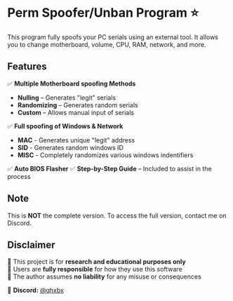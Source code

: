 # Perm Spoofer/Unban Program ⭐

This program fully spoofs your PC serials using an external tool. It allows you to change motherboard, volume, CPU, RAM, network, and more.  

## **Features**  
✅ **Multiple Motherboard spoofing Methods**  
- **Nulling** – Generates "legit" serials  
- **Randomizing** – Generates random serials
- **Custom** – Allows manual input of serials 

✅ **Full spoofing of Windows & Network**
- **MAC** - Generates unique "legit" address
- **SID** - Generates random windows ID
- **MISC** - Completely randomizes various windows indentifiers

✅ **Auto BIOS Flasher**
✅ **Step-by-Step Guide** – Included to assist in the process
 
## **Note**  
This is **NOT** the complete version. To access the full version, contact me on Discord.  

## **Disclaimer**  
🔹 This project is for **research and educational purposes only**  
🔹 Users are **fully responsible** for how they use this software  
🔹 The author assumes **no liability** for any misuse or consequences 

📌 **Discord:** [@qhxbx](https://discord.gg/5qSBUT3F96)  

